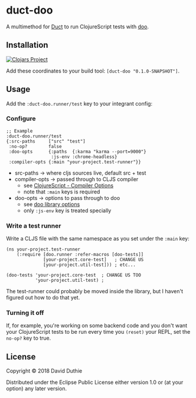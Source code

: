 # duct-doo

A multimethod for [Duct](https://github.com/duct-framework/duct) to run ClojureScript tests with [doo](https://github.com/bensu/doo).

## Installation

[![Clojars Project](https://img.shields.io/clojars/v/duct-doo.svg)](https://clojars.org/duct-doo)

Add these coordinates to your build tool: `[duct-doo "0.1.0-SNAPSHOT"]`.

## Usage

Add the `:duct-doo.runner/test` key to your integrant config:

### Configure

```
;; Example
:duct-doo.runner/test
{:src-paths     ["src" "test"]
 :no-op?        false
 :doo-opts      {:paths  {:karma "karma --port=9000"}
                 :js-env :chrome-headless}
 :compiler-opts {:main "your-project.test-runner"}}
```

- src-paths -> where cljs sources live, default src + test
- compiler-opts -> passed through to CLJS compiler
    - see [ClojureScript - Compiler Options](https://clojurescript.org/reference/compiler-options#asset-path) 
    - note that `:main` keys is required
- doo-opts -> options to pass through to doo
    - see [doo library options](https://github.com/bensu/doo#library)
    - only `:js-env` key is treated specially

### Write a test runner

Write a CLJS file with the same namespace as you set under the `:main` key:

```
(ns your-project.test-runner
    (:require [doo.runner :refer-macros [doo-tests]]
              [your-project.core-test]   ; CHANGE US
              [your-project.util-test])) ; etc...

(doo-tests 'your-project.core-test  ; CHANGE US TOO
           'your-project.util-test) ;
```

The test-runner could probably be moved inside the library, but I haven't figured out how to do that yet.

### Turning it off

If, for example, you're working on some backend code and you don't want your ClojureScript tests to be run every time you `(reset)` your REPL, set the `no-op?` key to true.

## License

Copyright © 2018 David Duthie

Distributed under the Eclipse Public License either version 1.0 or (at
your option) any later version.
